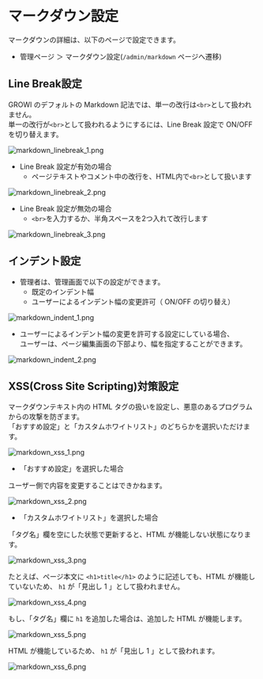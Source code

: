 # マークダウン設定

マークダウンの詳細は、以下のページで設定できます。  

- 管理ページ ＞ マークダウン設定(`/admin/markdown` ページへ遷移)

## Line Break設定

GROWI のデフォルトの Markdown 記法では、単一の改行は`<br>`として扱われません。  
単一の改行が`<br>`として扱われるようにするには、Line Break 設定で ON/OFF を切り替えます。

<img :src="$withBase('/assets/images/ja/markdown_linebreak_1.png')" alt="markdown_linebreak_1.png">

- Line Break 設定が有効の場合
  - ページテキストやコメント中の改行を、HTML内で`<br>`として扱います

<img :src="$withBase('/assets/images/ja/markdown_linebreak_2.png')" alt="markdown_linebreak_2.png">

- Line Break 設定が無効の場合
  - `<br>`を入力するか、半角スペースを2つ入れて改行します

<img :src="$withBase('/assets/images/ja/markdown_linebreak_3.png')" alt="markdown_linebreak_3.png">

## インデント設定

- 管理者は、管理画面で以下の設定ができます。
  - 既定のインデント幅
  - ユーザーによるインデント幅の変更許可（ ON/OFF の切り替え）

<img :src="$withBase('/assets/images/ja/markdown_indent_1.png')" alt="markdown_indent_1.png">

- ユーザーによるインデント幅の変更を許可する設定にしている場合、  
ユーザーは、ページ編集画面の下部より、幅を指定することができます。

<img :src="$withBase('/assets/images/ja/markdown_indent_2.png')" alt="markdown_indent_2.png">


## XSS(Cross Site Scripting)対策設定

マークダウンテキスト内の HTML タグの扱いを設定し、悪意のあるプログラムからの攻撃を防ぎます。  
「おすすめ設定」と「カスタムホワイトリスト」のどちらかを選択いただけます。

<img :src="$withBase('/assets/images/ja/markdown_xss_1.png')" alt="markdown_xss_1.png">

- 「おすすめ設定」を選択した場合

ユーザー側で内容を変更することはできかねます。

<img :src="$withBase('/assets/images/ja/markdown_xss_2.png')" alt="markdown_xss_2.png">

- 「カスタムホワイトリスト」を選択した場合

「タグ名」欄を空にした状態で更新すると、HTML が機能しない状態になります。

<img :src="$withBase('/assets/images/ja/markdown_xss_3.png')" alt="markdown_xss_3.png">


たとえば、ページ本文に `<h1>title</h1>` のように記述しても、HTML が機能していないため、 `h1` が「見出し 1 」として扱われません。

<img :src="$withBase('/assets/images/ja/markdown_xss_4.png')" alt="markdown_xss_4.png">

もし、「タグ名」欄に `h1` を追加した場合は、追加した HTML が機能します。

<img :src="$withBase('/assets/images/ja/markdown_xss_5.png')" alt="markdown_xss_5.png">

HTML が機能しているため、 `h1` が「見出し 1 」として扱われます。

<img :src="$withBase('/assets/images/ja/markdown_xss_6.png')" alt="markdown_xss_6.png">
